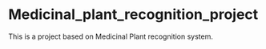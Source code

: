 # Medicinal_plant_recognition_project

This is a project based on Medicinal Plant recognition system.
